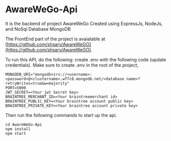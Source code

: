# AwareWeGo-Api

It is the backend of project AwareWeGo Created using ExpressJs, NodeJs, and NoSql Database MongoDB
 
The FrontEnd part of the project is avaialable at [https://github.com/shsarv/AwareWeGO](https://github.com/shsarv/AwareWeGO).

To run this API, do the following:
create .env with the following code (update credentials). Make sure to create .env in the root of the project,

    MONGODB_URI="mongodb+srv://<username>:<password>@<clustername>.wf7c8.mongodb.net/<database name>?retryWrites=true&w=majority"
    PORT=5000
    JWT_SECRET=<Your jwt Secret key>
    BRAINTREE_MERCHANT_ID=<Your braintreemerchant id>
    BRAINTREE_PUBLIC_KEY=<Your braintree account public key>
    BRAINTREE_PRIVATE_KEY=<Your braintree account private key>

Then run the following commands to start up the api.

    cd AwareWeGo-Api
    npm install
    npm start
    



